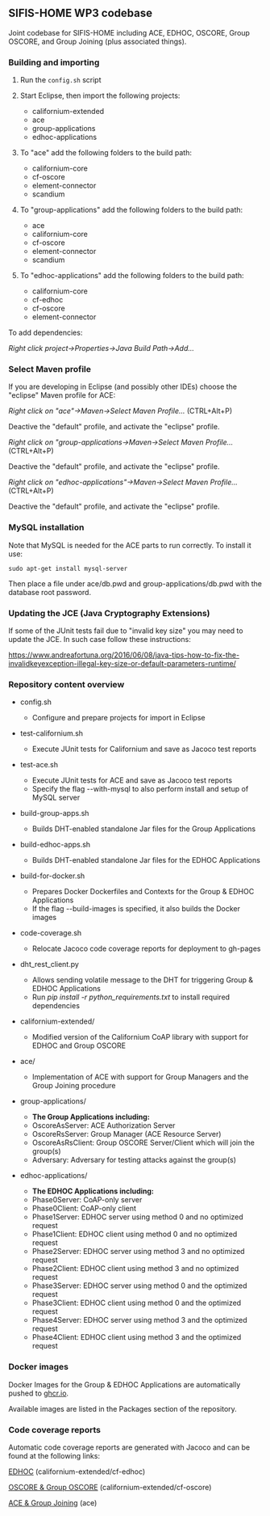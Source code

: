 ## SIFIS-HOME WP3 codebase

Joint codebase for SIFIS-HOME including ACE, EDHOC, OSCORE, Group OSCORE, and Group Joining (plus associated things).

### Building and importing

1. Run the `config.sh` script

2. Start Eclipse, then import the following projects:
  
    - californium-extended
    - ace
    - group-applications
    - edhoc-applications

3. To "ace" add the following folders to the build path:

    - californium-core
    - cf-oscore
    - element-connector
    - scandium

4. To "group-applications" add the following folders to the build path:
    - ace
    - californium-core
    - cf-oscore
    - element-connector
    - scandium

5. To "edhoc-applications" add the following folders to the build path:
    - californium-core
    - cf-edhoc
    - cf-oscore
    - element-connector

To add dependencies:

*Right click project->Properties->Java Build Path->Add...*

### Select Maven profile

If you are developing in Eclipse (and possibly other IDEs) choose the "eclipse" Maven profile for ACE:

*Right click on "ace"->Maven->Select Maven Profile...* (CTRL+Alt+P)

Deactive the "default" profile, and activate the "eclipse" profile.

*Right click on "group-applications->Maven->Select Maven Profile...* (CTRL+Alt+P)

Deactive the "default" profile, and activate the "eclipse" profile.

*Right click on "edhoc-applications"->Maven->Select Maven Profile...* (CTRL+Alt+P)

Deactive the "default" profile, and activate the "eclipse" profile.


### MySQL installation

Note that MySQL is needed for the ACE parts to run correctly. To install it use:
```
sudo apt-get install mysql-server
```

Then place a file under ace/db.pwd and group-applications/db.pwd with the database root password.


### Updating the JCE (Java Cryptography Extensions)

If some of the JUnit tests fail due to "invalid key size" you may need to update the JCE. In such case follow these instructions:

https://www.andreafortuna.org/2016/06/08/java-tips-how-to-fix-the-invalidkeyexception-illegal-key-size-or-default-parameters-runtime/


### Repository content overview

- config.sh
    - Configure and prepare projects for import in Eclipse

- test-californium.sh
    - Execute JUnit tests for Californium and save as Jacoco test reports

- test-ace.sh
    - Execute JUnit tests for ACE and save as Jacoco test reports
    - Specify the flag --with-mysql to also perform install and setup of MySQL server

- build-group-apps.sh
    - Builds DHT-enabled standalone Jar files for the Group Applications

- build-edhoc-apps.sh
    - Builds DHT-enabled standalone Jar files for the EDHOC Applications

- build-for-docker.sh
    - Prepares Docker Dockerfiles and Contexts for the Group & EDHOC Applications
    - If the flag --build-images is specified, it also builds the Docker images

- code-coverage.sh
    - Relocate Jacoco code coverage reports for deployment to gh-pages

- dht_rest_client.py
    - Allows sending volatile message to the DHT for triggering Group & EDHOC Applications
    - Run *pip install -r python_requirements.txt* to install required dependencies

- californium-extended/
    - Modified version of the Californium CoAP library with support for EDHOC and Group OSCORE

- ace/
    - Implementation of ACE with support for Group Managers and the Group Joining procedure

- group-applications/
    - **The Group Applications including:**
    - OscoreAsServer: ACE Authorization Server
    - OscoreRsServer: Group Manager (ACE Resource Server)
    - OscoreAsRsClient: Group OSCORE Server/Client which will join the group(s)
    - Adversary: Adversary for testing attacks against the group(s)

- edhoc-applications/
    - **The EDHOC Applications including:**
    - Phase0Server: CoAP-only server
    - Phase0Client: CoAP-only client
    - Phase1Server: EDHOC server using method 0 and no optimized request
    - Phase1Client: EDHOC client using method 0 and no optimized request
    - Phase2Server: EDHOC server using method 3 and no optimized request
    - Phase2Client: EDHOC client using method 3 and no optimized request
    - Phase3Server: EDHOC server using method 0 and the optimized request
    - Phase3Client: EDHOC client using method 0 and the optimized request
    - Phase4Server: EDHOC server using method 3 and the optimized request
    - Phase4Client: EDHOC client using method 3 and the optimized request

### Docker images

Docker Images for the Group & EDHOC Applications are automatically pushed to [ghcr.io](ghcr.io).

Available images are listed in the Packages section of the repository.


### Code coverage reports

Automatic code coverage reports are generated with Jacoco and can be found at the following links:

[EDHOC](https://sifis-home.github.io/wp3-solutions/reports/edhoc/) (californium-extended/cf-edhoc)

[OSCORE & Group OSCORE](https://sifis-home.github.io/wp3-solutions/reports/oscore/) (californium-extended/cf-oscore)

[ACE & Group Joining](https://sifis-home.github.io/wp3-solutions/reports/ace/) (ace)


